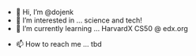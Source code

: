 - 👋 Hi, I’m @dojenk
- 👀 I’m interested in ... science and tech!
- 🌱 I’m currently learning ... HarvardX CS50 @ edx.org
<!---
- 💞️ I’m looking to collaborate on ... 
--->
- 📫 How to reach me ... tbd

<!---
dojenk/dojenk is a ✨ special ✨ repository because its `README.md` (this file) appears on your GitHub profile.
You can click the Preview link to take a look at your changes.
--->
